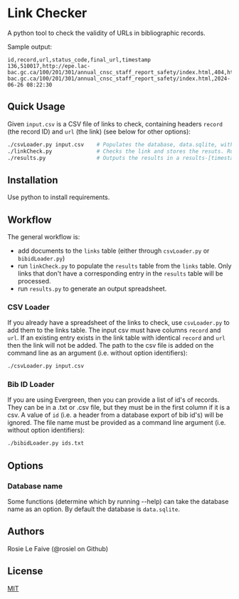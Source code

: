 # Link Checker

A python tool to check the validity of URLs in bibliographic records.

Sample output:
```
id,record,url,status_code,final_url,timestamp
136,510017,http://epe.lac-bac.gc.ca/100/201/301/annual_cnsc_staff_report_safety/index.html,404,https://epe.lac-bac.gc.ca/100/201/301/annual_cnsc_staff_report_safety/index.html,2024-06-26 08:22:30
```

## Quick Usage

Given `input.csv` is a CSV file of links to check, containing headers `record` (the record ID) and `url` (the link) (see below for other options):

```bash
./csvLoader.py input.csv    # Populates the database, data.sqlite, with links to check.
./linkCheck.py              # Checks the link and stores the resuts. Run this until it doesn't check any more.
./results.py                # Outputs the results in a results-[timestamp].csv.
```

## Installation

Use python to install requirements.


## Workflow

The general workflow is:
* add documents to the `links` table (either through `csvLoader.py` or `bibidLoader.py`)
* run `linkCheck.py` to populate the `results` table from the `links` table. Only links that don't have a corresponding entry in the `results` table will be processed.
* run `results.py` to generate an output spreadsheet.

### CSV Loader

If you already have a spreadsheet of the links to check, use `csvLoader.py` to add them to the links table. The input csv must have columns `record` and `url`. If an existing entry exists in the link table with identical `record` and `url` then the link will not be added. The path to the csv file is added on the command line as an argument (i.e. without option identifiers):

```bash
./csvLoader.py input.csv
```

### Bib ID Loader

If you are using Evergreen, then you can provide a list of id's of records. They can be in a .txt or .csv file, but they must be in the first column if it is a csv. A value of `id` (i.e. a header from a database export of bib id's) will be ignored. The file name must be provided as a command line argument (i.e. without option identifiers):

```bash
./bibidLoader.py ids.txt
```

## Options

### Database name

Some functions (determine which by running --help) can take the database name as an option. By default the database is `data.sqlite`.

## Authors

Rosie Le Faive (@rosiel on Github)

## License

[MIT](https://choosealicense.com/licenses/mit/)
